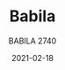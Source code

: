 ---
designer: "Odo Fioravanti"
description: "Babila%20collection%20is%20able%20to%20move%20along%20tradition%20and%20innovation%20with%20great%20agility.%20The%20strenght%20of%20this%20collection%20is%20its%20simplicity%20and%20directness%2C%20to%20recall%20a%20timeless%20shape.%20Chair%20with%20technopolymer%20shell%20and%20steel%20rod%20sled%20frame%20%D810mm."
image_primary: "img/Babila_2740_01_zoom.jpg"
image_secondary: "img/Babila_2740_02_zoom.jpg"
manufacturer: "Pedrali"
href: "https://www.pedrali.it/en/products/catalog/Chair-BABILA-2740/"
subtitle: "BABILA 2740"
tags: 
  - "Pedrali"
  - "Chairs"
title: "Babila"
category: "Chairs"
slug: "/manufacturers/pedrali/chairs/odo-fioravanti-babila"
date: "2021-02-18"
---